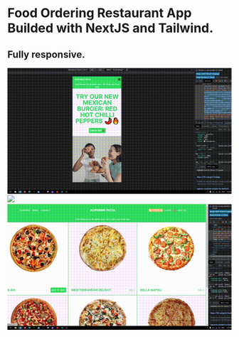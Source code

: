 # Food Ordering Restaurant App Builded with NextJS and Tailwind.
## Fully responsive.

<img src="https://github.com/hasanarpat/Restaurant-Food-Delivery-NextJS/blob/master/public/readme/1.gif"/>

<br/>
<img src="https://github.com/hasanarpat/Restaurant-Food-Delivery-NextJS/blob/master/public/readme/2.gif"/>

<br/>
<img src="https://github.com/hasanarpat/Restaurant-Food-Delivery-NextJS/blob/master/public/readme/3.gif"/>
